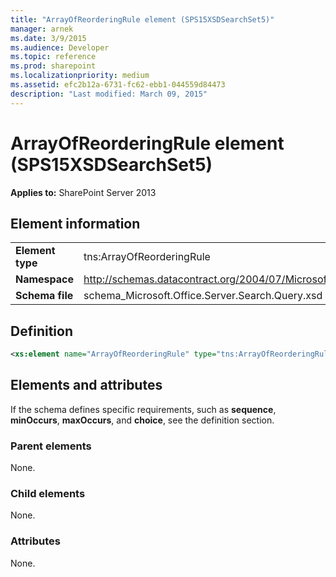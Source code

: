 ```yaml
---
title: "ArrayOfReorderingRule element (SPS15XSDSearchSet5)"
manager: arnek
ms.date: 3/9/2015
ms.audience: Developer
ms.topic: reference
ms.prod: sharepoint
ms.localizationpriority: medium
ms.assetid: efc2b12a-6731-fc62-ebb1-044559d84473
description: "Last modified: March 09, 2015"
---
```


# ArrayOfReorderingRule element (SPS15XSDSearchSet5)

**Applies to:** SharePoint Server 2013
  
## Element information

|||
|:-----|:-----|
|**Element type** <br/> |tns:ArrayOfReorderingRule  <br/> |
|**Namespace** <br/> |http://schemas.datacontract.org/2004/07/Microsoft.Office.Server.Search.Query  <br/> |
|**Schema file** <br/> |schema_Microsoft.Office.Server.Search.Query.xsd  <br/> |
   
## Definition

```XML
<xs:element name="ArrayOfReorderingRule" type="tns:ArrayOfReorderingRule"></xs:element>

```

## Elements and attributes

If the schema defines specific requirements, such as **sequence**, **minOccurs**, **maxOccurs**, and **choice**, see the definition section. 
  
### Parent elements

None.
  
### Child elements

None.
  
### Attributes

None.
  

